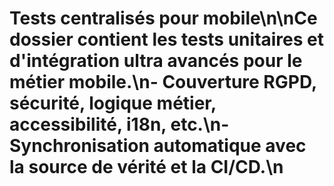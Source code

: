 # Tests centralisés pour mobile\n\nCe dossier contient les tests unitaires et d'intégration ultra avancés pour le métier mobile.\n- Couverture RGPD, sécurité, logique métier, accessibilité, i18n, etc.\n- Synchronisation automatique avec la source de vérité et la CI/CD.\n

